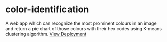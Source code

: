 # color-identification
A web app which can recognize the most prominent colours in an image and return a pie chart of those colours with their hex codes using K-means clustering algorithm. 
[View Deployment](https://share.streamlit.io/rohankaran/color-identification)
